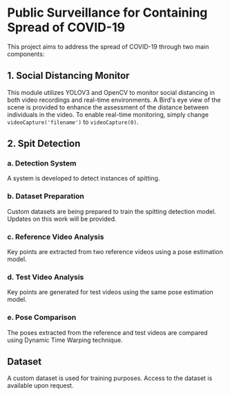 # Public Surveillance for Containing Spread of COVID-19

This project aims to address the spread of COVID-19 through two main components:

## 1. Social Distancing Monitor

This module utilizes YOLOV3 and OpenCV to monitor social distancing in both video recordings and real-time environments. A Bird's eye view of the scene is provided to enhance the assessment of the distance between individuals in the video. To enable real-time monitoring, simply change `videoCapture('filename')` to `videoCapture(0)`.

## 2. Spit Detection

### a. Detection System
A system is developed to detect instances of spitting.

### b. Dataset Preparation
Custom datasets are being prepared to train the spitting detection model. Updates on this work will be provided.

### c. Reference Video Analysis
Key points are extracted from two reference videos using a pose estimation model.

### d. Test Video Analysis
Key points are generated for test videos using the same pose estimation model.

### e. Pose Comparison
The poses extracted from the reference and test videos are compared using Dynamic Time Warping technique.

## Dataset
A custom dataset is used for training purposes. Access to the dataset is available upon request.

